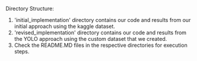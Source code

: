 
Directory Structure:
 1. 'initial_implementation' directory contains our code and results from our initial approach using the kaggle dataset.
 2. 'revised_implementation' directory contains our code and results from the YOLO approach using the custom dataset that we created.
 3. Check the README.MD files in the respective directories for execution steps.
